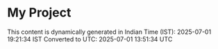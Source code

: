 # My Project

This content is dynamically generated in Indian Time (IST): 2025-07-01 19:21:34 IST
Converted to UTC: 2025-07-01 13:51:34 UTC
